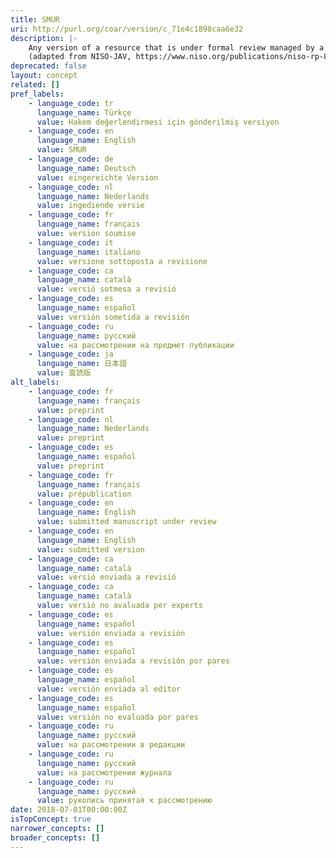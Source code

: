 ```yaml
---
title: SMUR
uri: http://purl.org/coar/version/c_71e4c1898caa6e32
description: |-
    Any version of a resource that is under formal review managed by a socially recognized publishing entity. The entity recognizes its responsibility to provide objective expert review and feedback to the author, and, ultimately, to pass judgment on the fitness of the resource for publication with an “accept” or “reject” decision. May have a version number or date stamp. Content and layout follow publisher’s submission requirements.
    (adapted from NISO-JAV, https://www.niso.org/publications/niso-rp-8-2008-jav)
deprecated: false
layout: concept
related: []
pref_labels:
    - language_code: tr
      language_name: Türkçe
      value: Hakem değerlendirmesi için gönderilmiş versiyon
    - language_code: en
      language_name: English
      value: SMUR
    - language_code: de
      language_name: Deutsch
      value: eingereichte Version
    - language_code: nl
      language_name: Nederlands
      value: ingediende versie
    - language_code: fr
      language_name: français
      value: version soumise
    - language_code: it
      language_name: italiano
      value: versione sottoposta a revisione
    - language_code: ca
      language_name: català
      value: versió sotmesa a revisió
    - language_code: es
      language_name: español
      value: versión sometida a revisión
    - language_code: ru
      language_name: русский
      value: на рассмотрении на предмет публикации
    - language_code: ja
      language_name: 日本語
      value: 査読版
alt_labels:
    - language_code: fr
      language_name: français
      value: preprint
    - language_code: nl
      language_name: Nederlands
      value: preprint
    - language_code: es
      language_name: español
      value: preprint
    - language_code: fr
      language_name: français
      value: prépublication
    - language_code: en
      language_name: English
      value: submitted manuscript under review
    - language_code: en
      language_name: English
      value: submitted version
    - language_code: ca
      language_name: català
      value: versió enviada a revisió
    - language_code: ca
      language_name: català
      value: versió no avaluada per experts
    - language_code: es
      language_name: español
      value: versión enviada a revisión
    - language_code: es
      language_name: español
      value: versión enviada a revisión por pares
    - language_code: es
      language_name: español
      value: versión enviada al editor
    - language_code: es
      language_name: español
      value: versión no evaluada por pares
    - language_code: ru
      language_name: русский
      value: на рассмотрении в редакции
    - language_code: ru
      language_name: русский
      value: на рассмотрении журнала
    - language_code: ru
      language_name: русский
      value: рукопись принятая к рассмотрению
date: 2018-07-01T00:00:00Z
isTopConcept: true
narrower_concepts: []
broader_concepts: []
---
```


